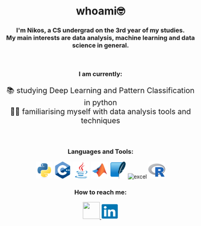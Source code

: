 <h1 align="center"> whoami🤓 </h1>

<h3 align="center">
I'm Nikos, a CS undergrad on the 3rd year of my studies. <br>
My main interests are data analysis, machine learning and data science in general. 
</h3>

<br>

<h3 align="center"> <b>I am currently:</b> </h3>
<p style="font-size:20px;" align="center">
📚 studying Deep Learning and Pattern Classification in python <br>
👨‍💻 familiarising myself with data analysis tools and techniques <br>
</p>


<br>

<h3 align="center">Languages and Tools:</h3>
<p align="center">
<img src="https://raw.githubusercontent.com/devicons/devicon/master/icons/python/python-original.svg" alt="python" width="45" height="45"/>
<img src="https://raw.githubusercontent.com/devicons/devicon/master/icons/cplusplus/cplusplus-original.svg" alt="c++" width="45" height="45"/>
<img src="https://raw.githubusercontent.com/devicons/devicon/master/icons/java/java-original.svg" alt="java" width="45" height="45"/>
<img src="https://raw.githubusercontent.com/devicons/devicon/master/icons/matlab/matlab-original.svg" alt="matlab" width="45" height="45"/>
<img src="https://raw.githubusercontent.com/devicons/devicon/master/icons/sqlite/sqlite-original.svg" alt="sqlite" width="45" height="45"/>
<img src="https://upload.wikimedia.org/wikipedia/commons/3/34/Microsoft_Office_Excel_%282019%E2%80%93present%29.svg" alt="excel" width="45" height="45"/>
<img src="https://raw.githubusercontent.com/devicons/devicon/master/icons/r/r-original.svg" alt="R" width="45" height="45"/>
</p>

<h3 align="center"> How to reach me: </h3>
<p align="center">
 <a href="mailto:csd4655@csd.uoc.gr" target="_blank">
 <img src="https://upload.wikimedia.org/wikipedia/commons/thumb/e/ee/%28at%29.svg/1280px-%28at%29.svg.png" height="45" width="45" /> </a>
 <a href="https://www.linkedin.com/in/nikoskontogeorgis/" target="_blank">
 <img src="https://raw.githubusercontent.com/devicons/devicon/master/icons/linkedin/linkedin-original.svg" height="40" width="45" /> </a>
</p>
